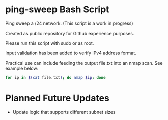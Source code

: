 # ping-sweep Bash Script
Ping sweep a /24 network. (This script is a work in progress)

Created as public repository for Github experience purposes.

Please run this script with sudo or as root.

Input validation has been added to verify IPv4 address format.

Practical use can include feeding the output file.txt into an nmap scan. See example below:

```bash 
for ip in $(cat file.txt); do nmap $ip; done
```

# Planned Future Updates

- Update logic that supports different subnet sizes
